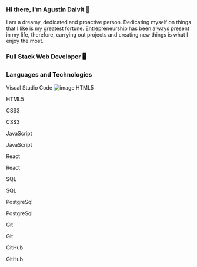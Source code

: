 ### Hi there, I'm Agustin Dalvit 👋

I am a dreamy, dedicated and proactive person. Dedicating myself on things that I like is my greatest fortune. Entrepreneurship has been always present in my life, therefore, carrying out projects and creating new things is what I enjoy the most.

### Full Stack Web Developer 🖥️

### Languages and Technologies 

Visual Studio Code
![image](https://user-images.githubusercontent.com/88558875/150271626-8e30ae0a-4f73-416c-9b74-74058e5eee2a.png)
HTML5

HTML5

CSS3

CSS3

JavaScript

JavaScript

React

React

SQL

SQL

PostgreSql

PostgreSql

Git

Git

GitHub

GitHub


<!--
**zineR1/zineR1** is a ✨ _special_ ✨ repository because its `README.md` (this file) appears on your GitHub profile.

Here are some ideas to get you started:

- 🔭 I’m currently working on ...
- 🌱 I’m currently learning ...
- 👯 I’m looking to collaborate on ...
- 🤔 I’m looking for help with ...
- 💬 Ask me about ...
- 📫 How to reach me: ...
- 😄 Pronouns: ...
- ⚡ Fun fact: ...
-->
